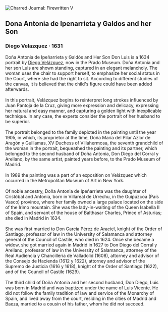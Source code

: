 <div class="artwork-of-the-day">
  <div class="container">
    <div class="img-wrapper">
      <img
        src="https://uploads8.wikiart.org/00142/images/diego-velazquez/dona-antonia-de-ipenarrieta-y-galdos-and-her-son.jpg!Large.jpg"
        alt="Charred Journal: Firewritten V" />
    </div>
    <div class="artwork-detail">
      <div class="artwork-origin"> 
        <h2 class="artwork-name">Dona Antonia de Ipenarrieta y Galdos and her Son</h2>
        <h3 class="artist">
          Diego Velazquez
                    ·  1631
        </h3>
      </div>
      <p class="description">
        <span class="artwork-description-text ng-binding" ng-bind-html="viewModel.ArtworkOfTheDay.Description | unsafe">Doña Antonia de Ipeñarrieta y Galdós and Her Son Don Luis is a 1634 portrait by <a target="_blank" href="/en/diego-velazquez">Diego Velázquez</a>, now in the Prado Museum. Doña Antonia and her son Luis are shown standing, captured in an elegant melancholy. The woman uses the chair to support herself, to emphasize her social status in the Court, where she had the right to sit. According to different studies of the canvas, it is believed that the child's figure could have been added afterwards.
<br>
<br>In this portrait, Velázquez begins to reinterpret long strokes influenced by Juan Pantoja de la Cruz, giving more expression and delicacy, expressing her natural and easy manner, and capturing a golden light with inexplicable technique. In any case, the experts consider the portrait of her husband to be superior.
<br>
<br>The portrait belonged to the family depicted in the painting until the year 1905, in which, its proprietor at the time, Doña María del Pilar Azlor de Aragón y Guillamas, XV Duchess of Villahermosa, the seventh grandchild of the woman in the portrait, bequeathed the painting and its partner, which belonged to the second husband of Doña Antonia, Don Diego del Corral y Arellano, by the same artist, painted years before, to the Prado Museum of Madrid.
<br>
<br>In 1989 the painting was a part of an exposition on Velázquez which occurred in the Metropolitan Museum of Art in New York.
<br>
<br>Of noble ancestry, Doña Antonia de Ipeñarrieta was the daughter of Cristóbal and Antonia, born in Villareal de Urrechu, in the Guipúzcoa (País Vasco) province, where her family owned a large palace located on the side of the Irimo mountain. She was the lady-in-waiting of the Queen Isabella II of Spain, and servant of the house of Balthasar Charles, Prince of Asturias; she died in Madrid in 1634.
<br>
<br>She was first married to Don García Pérez de Araciel, knight of the Order of Santiago, professor of law in the University of Salamanca and attorney general of the Council of Castile, who died in 1624. Once she became a widow, she got married again in Madrid in 1627 to Don Diego del Corral y Arellano, professor of law in the University of Salamanca, attorney of the Real Audiencia y Chancillería de Valladolid (1608), attorney and advisor of the Consejo de Hacienda (1612 y 1622), attorney and advisor of the Supremo de Justicia (1616 y 1618), knight of the Order of Santiago (1622), and of the Council of Castile (1629).
<br>
<br>The third child of Doña Antonia and her second husband, Don Diego, Luis was born in Madrid and was baptized under the name of Luis Vicente. He did not follow the family tradition of law and service of the Monarchy of Spain, and lived away from the court, residing in the cities of Madrid and Baeza, married to a cousin of his father, whom he did not succeed.</span>
                        <div class="text-shadow-container" ng-show="showShadow" style=""></div>
      </p>
    </div>
  </div>

</div>
